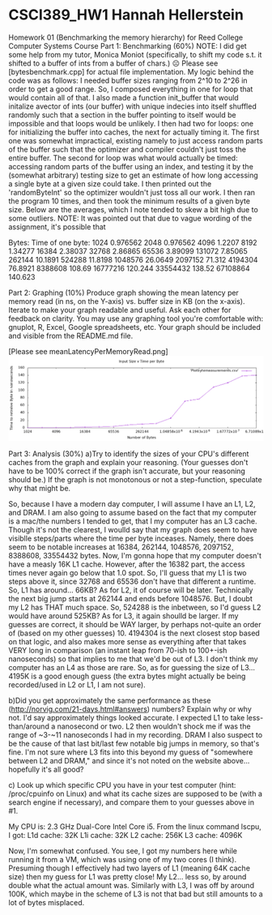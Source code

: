 # CSCI389_HW1 Hannah Hellerstein
Homework 01 (Benchmarking the memory hierarchy) for Reed College Computer Systems Course
Part 1: Benchmarking (60%)
NOTE: I did get some help from my tutor, Monica Moniot (specifically, to shift my code s.t. it shifted to a buffer of ints from a buffer of chars.)
☹
Please see [bytesbenchmark.cpp] for actual file implementation.
My logic behind the code was as follows: I needed buffer sizes ranging from 2^10 to 2^26 in order to get a good range. So, I composed everything in one for loop that would contain all of that. I also made a function init_buffer that would initalize avector of ints (our buffer) with unique indecies into itself shuffled randomly such that a section in the buffer pointing to itself would be impossible and that loops would be unlikely. 
I then had two for loops: one for initializing the buffer into caches, the next for actually timing it. The first one was somewhat impractical, existing namely to just access random parts of the buffer such that the optimizer and compiler couldn't just toss the entire buffer.  The second for loop was what would actually be timed: accessing random parts of the buffer using an index, and testing it by the (somewhat arbitrary) testing size to get an estimate of how long accessing a single byte at a given size could take. I then printed out the 'randomByteInt' so the optimizer wouldn't just toss all our work.
I then ran the program 10 times, and then took the minimum results of a given byte size.  Below are the averages, which I note tended to skew a bit high due to some outliers. 
NOTE: It was pointed out that due to vague wording of the assignment, it's possible that 

Bytes:      Time of one byte: 
1024	0.976562
2048	0.976562
4096	1.2207
8192	1.34277
16384	2.38037
32768	2.86865
65536	3.89099
131072	7.85065
262144	10.1891
524288	11.8198
1048576	26.0649
2097152	71.312
4194304	76.8921
8388608	108.69
16777216	120.244
33554432	138.52
67108864	140.623
	
	

Part 2: Graphing (10%)
Produce graph showing the mean latency per memory read (in ns, on the Y-axis) vs. buffer size in KB (on the x-axis). Iterate to make your graph readable and useful. Ask each other for feedback on clarity. You may use any graphing tool you're comfortable with: gnuplot, R, Excel, Google spreadsheets, etc. Your graph should be included and visible from the README.md file.

[Please see meanLatencyPerMemoryRead.png]
![Graph of testing](meanLatencyPerMemoryRead.png "Mean latency per memory read vs Buffer size graph")

Part 3: Analysis (30%)
a)Try to identify the sizes of your CPU's different caches from the graph and explain your reasoning. (Your guesses don't have to be 100% correct if the graph isn't accurate, but your reasoning should be.) If the graph is not monotonous or not a step-function, speculate why that might be.

So, because I have a modern day computer, I will assume I have an L1, L2, and DRAM. I am also going to assume based on the fact that my computer is a mac/the numbers I tended to get, that I my computer has an L3 cache. 
Though it's not the clearest, I woulld say that my graph does seem to have visiblle steps/parts where the time per byte inceases. Namely, there does seem to be notable increases at 16384, 262144, 1048576, 2097152, 8388608, 33554432  bytes. 
Now, I'm gonna hope that my computer doesn't have a measly 16K L1 cache. However, after the 16382 part, the access times never again go below that 1.0 spot. So, I'll guess that my L1 is two steps above it, since 32768 and 65536 don't have that different a runtime. So, L1 has around... 66KB?
As for L2, it of course will be later. Technically the next big jump starts at 262144 and ends before 1048576. But, I doubt my L2 has THAT much space. So, 524288 is the inbetween, so I'd guess L2 would have around 525KB?
As for L3, it again shoulld be larger. If my guesses are correct, it should be WAY larger, by perhaps not-quite an order of (based on my other guesses) 10. 4194304 
is the next closest stop based on that logic, and also makes more sense as everything after that takes VERY long in comparison (an instant leap from 70-ish to 100+-ish nanoseconds) so that implies to me that we'd be out of L3. I don't think my computer has an L4 as those are rare. So, as for guessing the size of L3... 4195K is a good enough guess (the extra bytes might actually be being recorded/used in L2 or L1, I am not sure).

b)Did you get approximately the same performance as these (http://norvig.com/21-days.html#answers) numbers? Explain why or why not.
I'd say approximately things looked accurate. I expected L1 to take less-than/around a nanosecond or two. L2 then wouldn't shock me if was the range of ~3-~11 nanoseconds I had in my recording. DRAM I also suspect to be the cause of that last bit/last few notable big jumps in memory, so that's fine. I'm not sure where L3 fits into this beyond my guess of "somewhere between L2 and DRAM," and since it's not noted on the website above... hopefully it's all good?

c) Look up which specific CPU you have in your test computer (hint: /proc/cpuinfo on Linux) and what its cache sizes are supposed to be (with a search engine if necessary), and compare them to your guesses above in #1.

My CPU is: 2.3 GHz Dual-Core Intel Core i5.
From the linux command lscpu, I got:
L1d cache:           32K
L1i cache:           32K
L2 cache:            256K
L3 cache:            4096K

Now, I'm somewhat confused. You see, I got my numbers here while running it from a VM, which was using one of my two cores (I think). Presuming though I effectively had two layers of L1 (meaning 64K cache size) then my guess for L1 was pretty close! My L2... less so, by around double what the actual amount was.  Similarly with L3, I was off by around 100K, which maybe in the scheme of L3 is not that bad but still amounts to a lot of bytes misplaced.  

